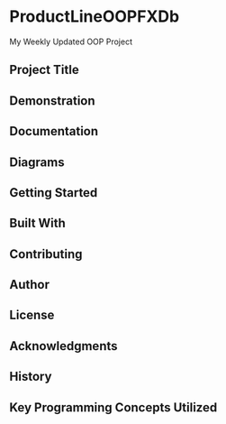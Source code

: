 # ProductLineOOPFXDb
My Weekly Updated OOP Project
## Project Title

## Demonstration

## Documentation

## Diagrams

## Getting Started

## Built With

## Contributing

## Author

## License

## Acknowledgments

## History

## Key Programming Concepts Utilized
